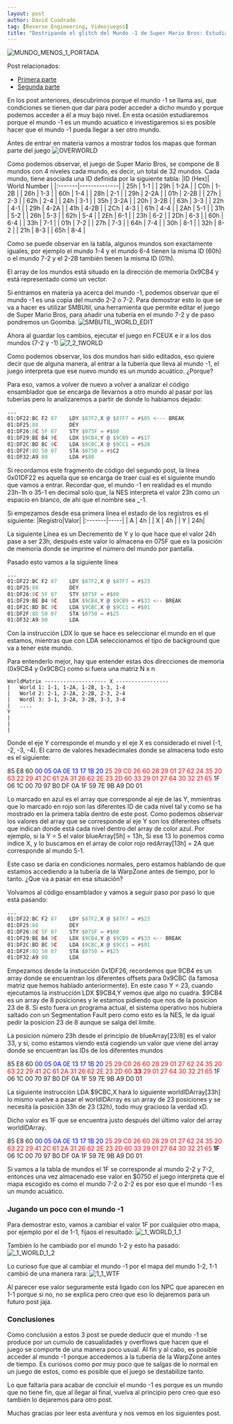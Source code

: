 ```yaml
---
layout: post
author: David Cuadrado
tag: [Reverse Engineering, Videojuegos]
title: "Destripando el glitch del Mundo -1 de Super Mario Bros: Estudiando el mundo acuatico detrás del mundo -1 (Parte 3)"
---
```


![MUNDO_MENOS_1_PORTADA](https://davidc96.github.io/assets/images/posts/DSMB/ThirdPart/SMBMinus.jpg?style=centerme)

Post relacionados:
-   <a href="https://davidc96.github.io/2021/05/03/Destripando-Super-Mario-Bros-Introduccion.html">Primera parte</a></br>
-   <a href="https://davidc96.github.io/2021/05/20/Destripando-Super-Mario-Bros-Ingenieria-Inversa-Glitch.html">Segunda parte</a></br>

En los post anteriores, descubrimos porque el mundo -1 se llama así, que condiciones se tienen que dar para poder acceder a dicho mundo y porque podemos acceder a él a muy bajo nivel. En esta ocasión estudiaremos porque el mundo -1 es un mundo acuatico e investigaremos si es posible hacer que el mundo -1 pueda llegar a ser otro mundo.

Antes de entrar en materia vamos a mostrar todos los mapas que forman parte del juego
![OVERWORLD](https://davidc96.github.io/assets/images/posts/DSMB/ThirdPart/AllWorlds.jpg?style=centerme)

Como podemos observar, el juego de Super Mario Bros, se compone de 8 mundos con 4 niveles cada mundo, es decir, un total de 32 mundos.
Cada mundo, tiene asociada una ID definida por la siguiente tabla:
|ID (Hex)| World Number |
|:-------|--------------|
| 25h    | 1-1          |
| 29h    | 1-2A         |
| C0h    | 1-2B         |
| 26h    | 1-3          |
| 60h    | 1-4          |
| 28h    | 2-1          |
| 29h    | 2-2A         |
| 01h    | 2-2B         |
| 27h    | 2-3          |
| 62h    | 2-4          |
| 24h    | 3-1          |
| 35h    | 3-2A         |
| 20h    | 3-2B         |
| 63h    | 3-3          |
| 22h    | 4-1          |
| 29h    | 4-2A         |
| 41h    | 4-2B         |
| 2Ch    | 4-3          |
| 61h    | 4-4          |
| 2Ah    | 5-1          |
| 31h    | 5-2          |
| 26h    | 5-3          |
| 62h    | 5-4          |
| 2Eh    | 6-1          |
| 23h    | 6-2          |
| 2Dh    | 6-3          |
| 60h    | 6-4          |
| 33h    | 7-1          |
| 01h    | 7-2          |
| 27h    | 7-3          |
| 64h    | 7-4          |
| 30h    | 8-1          |
| 32h    | 8-2          |
| 21h    | 8-3          |
| 65h    | 8-4          |

Como se puede observar en la tabla, algunos mundos son exactamente iguales, por ejemplo el mundo 1-4 y el mundo 6-4 tienen la misma ID (60h) o el mundo 7-2 y el 2-2B también tienen la misma ID (01h).

El array de los mundos está situado en la dirección de memoria 0x9CB4 y está representado como un vector.

Si entramos en materia ya acerca del mundo -1, podemos observar que el mundo -1 es una copia del mundo 2-2 o 7-2. Para demostrar esto lo que se va a hacer es utilizar SMBUtil, una herramienta que permite editar el juego de Super Mario Bros, para añadir una tubería en el mundo 7-2 y de paso pondremos un Goomba.
![SMBUTIL_WORLD_EDIT](https://davidc96.github.io/assets/images/posts/DSMB/ThirdPart/72Edit.jpg?style=centerme)

Ahora al guardar los cambios, ejecutar el juego en FCEUX e ir a los dos mundos (7-2 y -1)
![7_2_1WORLD](https://davidc96.github.io/assets/images/posts/DSMB/ThirdPart/72_1.jpg?style=centerme)

Como podemos observar, los dos mundos han sido editados, eso quiere decir que de alguna manera, al entrar a la tubería que lleva al mundo -1, el juego interpreta que ese nuevo mundo es un mundo acuático. ¿Porque?

Para eso, vamos a volver de nuevo a volver a analizar el código ensamblador que se encarga de llevarnos a otro mundo al pasar por las tuberías pero lo analizaremos a partir de donde lo habiamos dejado:
```asm
...
01:DF22:BC F2 87  	LDY $87F2,X @ $87F7 = #$05 <--- BREAK
01:DF25:88        	DEY
01:DF26:8C 5F 07  	STY $075F = #$00
01:DF29:BE B4 9C  	LDX $9CB4,Y @ $9CB9 = #$17
01:DF2C:BD BC 9C    LDA $9CBC,X @ $9CC1 = #$28
01:DF2F:8D 50 07  	STA $0750 = #$C2
01:DF32:A9 80     	LDA #$80
```

Si recordamos este fragmento de código del segundo post, la línea 0x01DF22 es aquella que se encarga de traer cual es el siguiente mundo que vamos a entrar. Recordar que, el mundo -1 en realidad es el mundo 23h-1h o 35-1 en decimal solo que, la NES interpreta el valor 23h como un espacio en blanco, de ahí que el nombre sea _-1.

Si empezamos desde esa primera línea el estado de los registros es el siguiente:
|Registro|Valor|
|:-------|-----|
|   A    |  4h |
|   X    |  4h |
|   Y    |  24h|

La siguiente Línea es un Decremento de Y y lo que hace que el valor 24h pase a ser 23h, después este valor lo almacena en 075F que es la posición de memoria donde se imprime el número del mundo por pantalla.

Pasado esto vamos a la siguiente línea
```asm
...
01:DF22:BC F2 87  	LDY $87F2,X @ $87F7 = #$23
01:DF25:88        	DEY
01:DF26:8C 5F 07  	STY $075F = #$00
01:DF29:BE B4 9C  	LDX $9CB4,Y @ $9CB9 = #$33 <-- BREAK
01:DF2C:BD BC 9C    LDA $9CBC,X @ $9CC1 = #$01
01:DF2F:8D 50 07  	STA $0750 = #$25
01:DF32:A9 80     	LDA 
```

Con la instrucción LDX lo que se hace es seleccionar el mundo en el que estamos, mientras que con LDA seleccionamos el tipo de background que va a tener este mundo.

Para entenderlo mejor, hay que entender estas dos direcciones de memoria (0x9CB4 y 0x9CBC) como si fuera una matriz N x n
```
WorldMatrix -------------------- X -----------------
|   World 1: 1-1, 1-2A, 1-2B, 1-3, 1-4
|   World 2: 2-1, 2-2A, 2-2B, 2-3, 2-4
|   Wordl 3: 3-1, 3-2A, 3-2B, 3-3, 3-4
|   ....
Y
|
|
|
```
Donde el eje Y corresponde el mundo y el eje X es considerado el nivel (-1, -2, -3, -4).
El carro de valores hexadecimales donde se almacena todo esto es el siguiente:

85 E8 60 <span style="color:blue">00 05 0A 0E 13 17 1B 20 </span><span style="color:red">25 29 C0 26 60 28 29 01 27 62 24 35 20 63 22 29 41 2C 61 2A 31 26 62 2E 23 2D 60 33 29 01 27 64 30 32 21 65</span> 1F 06 1C 00 70 97 B0 DF 0A 1F 59 7E 9B A9 D0 01

Lo marcado en azul es el array que corresponde al eje de las Y, mmientras que lo marcado en rojo son las diferentes ID de cada nivel tal y como se ha mostrado en la primera tabla dentro de este post.
Como podemos observar los valores del array que se corresponde al eje Y son los diferentes offsets que indican donde está cada nivel dentro del array de color azul. Por ejemplo, si la Y = 5 el valor blueArray[5h] = 13h, Si ese 13 lo ponemos como indice X, y lo buscamos en el array de color rojo redArray[13h] = 2A que corresponde al mundo 5-1.

Este caso se daría en condiciones normales, pero estamos hablando de que estamos accediendo a la tubería de la WarpZone antes de tiempo, por lo tanto. ¿Que va a pasar en esa situación?

Volvamos al código ensamblador y vamos a seguir paso por paso lo que está pasando:
```asm
...
01:DF22:BC F2 87  	LDY $87F2,X @ $87F7 = #$23
01:DF25:88        	DEY
01:DF26:8C 5F 07  	STY $075F = #$00
01:DF29:BE B4 9C  	LDX $9CB4,Y @ $9CB9 = #$33 <-- BREAK
01:DF2C:BD BC 9C    LDA $9CBC,X @ $9CC1 = #$01
01:DF2F:8D 50 07  	STA $0750 = #$25
01:DF32:A9 80     	LDA 
```

Empezamos desde la instucción 0x1DF26, recordemos que 9CB4 es un array donde se encuentran los diferentes offsets para 0x9CBC (la famosa matriz que hemos hablado anteriormente).
En este caso Y = 23, cuando ejecutamos la instrucción LDX $9CB4,Y vemos que algo no cuadra. $9CB4 es un array de 8 posiciones y le estamos pidiendo que nos de la posicion 23 de 8. Si esto fuera un programa actual, el sistema operativo nos hubiera saltado con un Segmentation Fault pero como esto es la NES, le da igual pedir la posicion 23 de 8 aunque se salga del limite.

La posicion número 23h desde el principio de blueArray[23/8] es el valor 33, y si, como estamos viendo está cogiendo un valor que viene del array donde se encuentran las IDs de los diferentes mundos

85 E8 60 <span style="color:blue">00 05 0A 0E 13 17 1B 20 </span><span style="color:red">25 29 C0 26 60 28 29 01 27 62 24 35 20 63 22 29 41 2C 61 2A 31 26 62 2E 23 2D 60 <b>33</b> 29 01 27 64 30 32 21 65</span> 1F 06 1C 00 70 97 B0 DF 0A 1F 59 7E 9B A9 D0 01

La siguiente instrucción LDA $9CBC,X hará lo siguiente worldIDArray[33h] lo mismo vuelve a pasar el worldIDArray es un array de 23 posiciones y se necesita la posición 33h de 23 (32h), todo muy gracioso la verdad xD.

Dicho valor es 1F que se encuentra justo después del último valor del array worldIDArray.

85 E8 60 <span style="color:blue">00 05 0A 0E 13 17 1B 20 </span><span style="color:red">25 29 C0 26 60 28 29 01 27 62 24 35 20 63 22 29 41 2C 61 2A 31 26 62 2E 23 2D 60 33 29 01 27 64 30 32 21 65</span><b> 1F</b> 06 1C 00 70 97 B0 DF 0A 1F 59 7E 9B A9 D0 01

Si vamos a la tabla de mundos el 1F se corresponde al mundo 2-2 y 7-2, entonces una vez almacenado ese valor en $0750 el juego interpreta que el mapa escogido es como el mundo 7-2 o 2-2 es por eso que el mundo -1 es un mundo acuático.

### Jugando un poco con el mundo -1

Para demostrar esto, vamos a cambiar el valor 1F por cualquier otro mapa, por ejemplo por el de 1-1, fijaos el resultado:
![_1_WORLD_1_1](https://davidc96.github.io/assets/images/posts/DSMB/ThirdPart/1_11.jpg?style=centerme)

También lo he cambiado por el mundo 1-2 y esto ha pasado:
![_1_WORLD_1_2](https://davidc96.github.io/assets/images/posts/DSMB/ThirdPart/1_12.jpg?style=centerme)

Lo curioso fue que al cambiar el mundo -1 por el mapa del mundo 1-2, 1-1 cambió de una manera rara:
![1_1_WTF](https://davidc96.github.io/assets/images/posts/DSMB/ThirdPart/11WTF.jpg?style=centerme)

Al parecer ese valor seguramente está ligado con los NPC que aparecen en 1-1 porque si no, no se explica pero creo que eso lo dejaremos para un futuro post jaja.

### Conclusiones
Como conclusión a estos 3 post se puede deducir que el mundo -1 se produce por un cumulo de casualidades y overflows que hacen que el juego se comporte de una manera poco usual. Al fin y al cabo, es posible acceder al mundo -1 porque accedemos a la tubería de la WarpZone antes de tiempo. Es curiosos como por muy poco que te salgas de lo normal en un juego de estos, como es posible que el juego se destabilize tanto.

Lo que faltaría para acabar de concluir el mundo -1 es porque es un mundo que no tiene fin, que al llegar al final, vuelva al principio pero creo que eso también lo dejaremos para otro post.

Muchas gracias por leer esta aventura y nos vemos en los siguientes post.